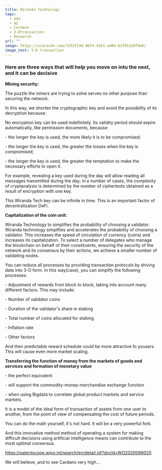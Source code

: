 ```yaml
---
title: Wiranda Technology
tags:
  - ada
  - AI
  - Cardano
  - 3-Dtransaction
  - Research
url: ""
image: https://ucarecdn.com/7252f24d-96f4-43b1-ad0b-63f05320f4e6/
image_text: 3-D transaction
---
```


### **Here are three ways that will help you move on intu the next, and it can be decisive**

**Mining security:**

The puzzle the miners are trying to solve serves no other purpose than securing the network.

In this way, we shorten the cryptographic key and avoid the possibility of its decryption because:

No encryption key can be used indefinitely. Its validity period should expire automatically, like permission documents, because:

\- the longer the key is used, the more likely it is to be compromised;

\- the longer the key is used, the greater the losses when the key is compromised;

\- the longer the key is used, the greater the temptation to make the necessary efforts to open it.

For example, revealing a key used during the day will allow reading all messages transmitted during the day; in a number of cases, the complexity of cryptanalysis is determined by the number of ciphertexts obtained as a result of encryption with one key.

This Wiranda Tech key can be infinite in time. This is an important factor of decentralization DeFi.

**Capitalization of the coin unit:**

Wiranda Technology to simplifies the probability of choosing a validator. Wiranda technology simplifies and accelerates the probability of choosing a validator. This increases the speed of circulation of currency (coins) and increases its capitalization. To select a number of delegates who manage the blockchain on behalf of their constituents, ensuring the security of the network and its consensus by their actions, we achieve a smaller number of validating nodes.

You can reduce all processes by providing transaction protocols by driving data into 3-D form. In this way(case), you can simplify the following processes:

\- Adjustment of rewards from block to block, taking into account many different factors. This may include:

\- Number of validator coins

\- Duration of the validator's share in staking

\- Total number of coins allocated for staking

\- Inflation rate

\- Other factors

And then predictable reward schedule could be more attractive fo yousers. This will cause even more market scaling.

**Transferring the function of money from the markets of goods and services and formation of monetary value**

\- the perfect equivalent

\- will support the commodity-money-merchandise exchange function

\- when using Bigdata to correlate global product markets and service markets.

It is a model of the ideal form of transaction of assets from one user to another, from the point of view of compensating the cost of future periods.

You can do the math yourself, it's not hard. It will be a very powerful fork.

And this innovative method method of operating a system for making difficult decisions using artificial intelligence means can contribute to the most optimal consensus.

https://patentscope.wipo.int/search/en/detail.jsf?docId=WO2020068025

We will believe, and to see Cardano very high…
